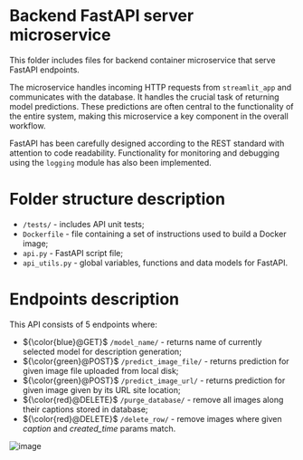 # Backend FastAPI server microservice
This folder includes files for backend container microservice that serve FastAPI endpoints. 

The microservice handles incoming HTTP requests from `streamlit_app` and communicates with the database. It handles the crucial task of returning model predictions. These predictions are often central to the functionality of the entire system, making this microservice a key component in the overall workflow.

FastAPI has been carefully designed according to the REST standard with attention to code readability. Functionality for monitoring and debugging using the `logging` module has also been implemented.

# Folder structure description

 - `/tests/` - includes API unit tests;
 - `Dockerfile` - file containing a set of instructions used to build a Docker image;
 - `api.py` - FastAPI script file;
 - `api_utils.py` - global variables, functions and data models for FastAPI.

# Endpoints description

This API consists of 5 endpoints where:
- ${\color{blue}@GET}$ `/model_name/` - returns name of currently selected model for description generation;
- ${\color{green}@POST}$ `/predict_image_file/` - returns prediction for given image file uploaded from local disk;
- ${\color{green}@POST}$ `/predict_image_url/` - returns prediction for given image given by its URL site location;
- ${\color{red}@DELETE}$ `/purge_database/` - remove all images along their captions stored in database;
- ${\color{red}@DELETE}$ `/delete_row/` - remove images where given *caption* and *created_time* params match.

![image](https://github.com/piotrulo022/Caption-generator/assets/76213314/cfb7f541-9146-4d22-a886-ba67afcd6720)

